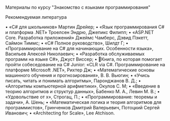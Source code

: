 Материалы по курсу "Знакомство с языками программирования"


Рекомендуемая литература

• «C# для школьников» Мартин Дрейер;
• «Язык программирования C# и платформа .NET» Троелсен Эндрю, Джепикс Филипп;
• «ASP.NET Core. Разработка приложений» Джеймс Чамберс, Дэвид Пэкетт, Саймон Тиммс;
• «C# Полное руководство», Шилдт Г;
• «Программирование на C# для начинающих. Особенности языка», Васильев Алексей Николаевич;
• «Разработка обслуживаемых программ на языке C#», Джуст Виссер;
• 💯Книга, по которая помогает пройти собеседование на C# Junior: «CLR via C#. Программирование на платформе Microsoft .NET», Рихтер Дж;
• «Математические основы машинного обучения и прогнозирования», В. В. Вьюгин;
• «Учись писать, читать и понимать алгоритмы», Паронджанов В. Д.;
• «Алгоритмы компьютерной арифметики», Окулов С. М;
• «Введение в теорию алгоритмов и структур данных», Бабенко М. А., Левин М. В.;
• «Удовольствие от х», Строгац, П.;
• «Программирование: теоремы и задачи», А. Шень;
• «Математическая логика и теория алгоритмов для программистов», Гринченков Дмитрий Валерьевич, Потоцкий Сергей Иванович;
• «Architecting for Scale», Lee Atchison.